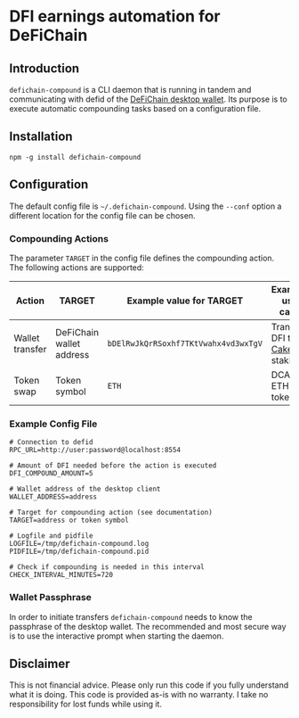 # DFI earnings automation for DeFiChain

## Introduction

`defichain-compound` is a CLI daemon that is running in tandem and communicating with defid of the [DeFiChain desktop wallet](https://github.com/DeFiCh/app). Its purpose is to execute automatic compounding tasks based on a configuration file.

## Installation

```
npm -g install defichain-compound
```

## Configuration

The default config file is `~/.defichain-compound`. Using the `--conf` option a different location for the config file can be chosen.

### Compounding Actions

The parameter `TARGET` in the config file defines the compounding action. The following  actions are supported:

| Action | TARGET | Example value for TARGET | Example use case |
|-|-|-|-|
| Wallet transfer | DeFiChain wallet address | `bDElRwJkQrRSoxhf7TKtVwahx4vd3wxTgV` | Transfer DFI to [Cake](https://www.cakedefi.com) for staking |
| Token swap | Token symbol | `ETH` | DCA into ETH token |


### Example Config File

```
# Connection to defid
RPC_URL=http://user:password@localhost:8554

# Amount of DFI needed before the action is executed 
DFI_COMPOUND_AMOUNT=5

# Wallet address of the desktop client
WALLET_ADDRESS=address

# Target for compounding action (see documentation)
TARGET=address or token symbol

# Logfile and pidfile
LOGFILE=/tmp/defichain-compound.log
PIDFILE=/tmp/defichain-compound.pid

# Check if compounding is needed in this interval
CHECK_INTERVAL_MINUTES=720

```

### Wallet Passphrase

In order to initiate transfers `defichain-compound` needs to know the passphrase of the desktop wallet. The recommended and most secure way is to use the interactive prompt when starting the daemon.

## Disclaimer

This is not financial advice. Please only run this code if you fully understand what it is doing. This code is provided as-is with no warranty. I take no responsibility for lost funds while using it. 
